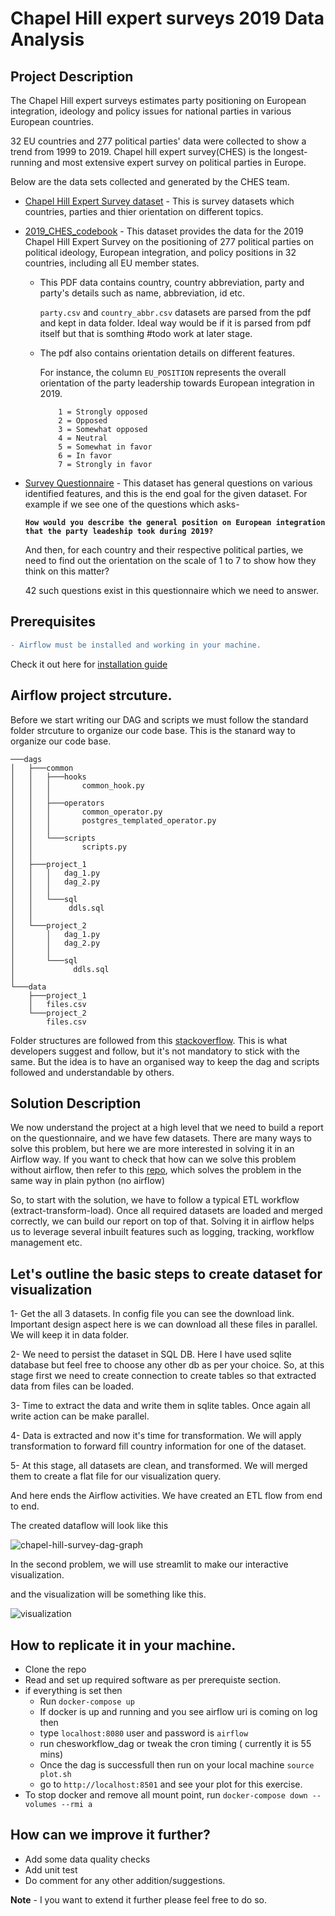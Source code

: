 # Chapel Hill expert surveys 2019 Data Analysis

## **Project Description**

The Chapel Hill expert surveys estimates party positioning on European integration, ideology and policy issues for national parties in various European countries. 

32 EU countries and 277 political parties' data were collected to show a trend from 1999 to 2019. Chapel hill expert survey(CHES) is the longest-running and most extensive expert survey on political parties in Europe.

Below are the data sets collected and generated by the CHES team.

- [Chapel Hill Expert Survey dataset](https://www.chesdata.eu/s/CHES2019V3.csv) - This is survey datasets which countries, parties and thier orientation on different topics.

- [2019_CHES_codebook](https://static1.squarespace.com/static/5975c9bfdb29d6a05c65209b/t/5fa04ec05d3c8218b7c91450/1604341440585/2019_CHES_codebook.pdf) - This dataset provides the data for the 2019 Chapel Hill Expert Survey on the positioning of 277
political parties on political ideology, European integration, and policy positions in 32 countries,
including all EU member states.
    
    -  This PDF data contains country, country abbreviation, party and party's details such as name, abbreviation, id etc.
     
     
        `party.csv` and `country_abbr.csv` datasets are parsed from the pdf and kept in data folder. Ideal way would be if it is parsed from pdf itself but that is somthing #todo work at later stage.
    -   The pdf also contains orientation details on different features. 
    
        For instance, the column `EU_POSITION` represents the overall orientation of the party leadership towards European integration in 2019.
    
                1 = Strongly opposed
                2 = Opposed
                3 = Somewhat opposed
                4 = Neutral
                5 = Somewhat in favor
                6 = In favor
                7 = Strongly in favor


- [Survey Questionnaire](https://static1.squarespace.com/static/5975c9bfdb29d6a05c65209b/t/5ed3029fe080e33f639e6e9a/1590887075513/CHES_UK_Qualtrics.pdf) - This dataset has general questions on various identified features, and this is the end goal for the given dataset. For example if we see one of the questions which asks- 

    **`How would you describe the general position on European integration that the party leadeship took during 2019?`**

    And then, for each country and their respective political parties, we need to find out the orientation on the scale of 1 to 7 to show how they think on this matter?

    42 such questions exist in this questionnaire which we need to answer.

## **Prerequisites**
```diff
- Airflow must be installed and working in your machine.
```
Check it out here for [installation guide](https://github.com/saurabh2mishra/airflow-notes#installing-airflow)

## **Airflow project strcuture.**

Before we start writing our DAG and scripts we must follow the standard folder strcuture to organize
our code base. This is the stanard way to organize our code base.

```tree
───dags
│   ├───common
│   │   ├───hooks
│   │   │       common_hook.py
│   │   │
│   │   ├───operators
│   │   │       common_operator.py
│   │   │       postgres_templated_operator.py
│   │   │
│   │   └───scripts
│   │           scripts.py
│   │
│   ├───project_1
│   │   │   dag_1.py
│   │   │   dag_2.py
│   │   │
│   │   └───sql
│   │        ddls.sql
│   │
│   └───project_2
│       │   dag_1.py
│       │   dag_2.py
│       │
│       └───sql
│             ddls.sql
│
└───data
    ├───project_1
    │   files.csv
    └───project_2
        files.csv
```
Folder structures are followed from this [stackoverflow](https://stackoverflow.com/questions/44424473/airflow-structure-organization-of-dags-and-tasks).
This is what developers suggest and follow, but it's not mandatory to stick with the same. 
But the idea is to have an organised way to keep the dag and scripts followed and understandable by others.

## **Solution Description**

We now understand the project at a high level that we need to build a report on the questionnaire, and we have few datasets. There are many ways to solve this problem, but here we are more interested in solving it in an Airflow way. 
If you want to check that how can we solve this problem without airflow, then refer to this [repo](python-repo), which solves the problem in the same way in plain python (no airflow)

So, to start with the solution, we have to follow a typical ETL workflow (extract-transform-load). 
Once all required datasets are loaded and merged correctly, we can build our report on top of that.
Solving it in airflow helps us to leverage several inbuilt features such as logging, tracking, 
workflow management etc. 


## Let's outline the basic steps to create dataset for visualization

1- Get the all 3 datasets. In config file you can see the download link. Important design aspect here is we
can download all these files in parallel. We will keep it in data folder.

2- We need to persist the dataset in SQL DB. Here I have used sqlite database but feel free to choose any
other db as per your choice. So, at this stage first we need to create connection to create tables so that 
extracted data from files can be loaded.

3- Time to extract the data and write them in sqlite tables. Once again all write action can be make parallel.

4- Data is extracted and now it's time for transformation. We will apply transformation to forward fill country information 
for one of the dataset.

5- At this stage, all datasets are clean, and transformed. We will merged them to create a flat file for our
visualization query.

And here ends the Airflow activities. We have created an ETL flow from end to end.

The created dataflow will look like this 

![chapel-hill-survey-dag-graph](/imgs/project_dag_graph.png)

In the second problem, we will use streamlit to make our interactive visualization.

and the visualization will be something like this.

![visualization](/imgs/visualization.png)

## How to replicate it in your machine. 
 - Clone the repo
 - Read and set up required software as per prerequiste section.
 - if everything is set then
    - Run `docker-compose up`
    - If docker is up and running and you see airflow uri is coming on log then
    - type `localhost:8080` user and password is `airflow`
    - run chesworkflow_dag or tweak the cron timing ( currently it is 55 mins)
    - Once the dag is successfull then run on your local machine `source plot.sh`
    - go to `http://localhost:8501` and see your plot for this exercise. 
- To stop docker and remove all mount point, run `docker-compose down --volumes --rmi a`


## How can we improve it further?
- Add some data quality checks
- Add unit test 
- Do comment for any other addition/suggestions.

**Note** - I you want to extend it further please feel free to do so.

